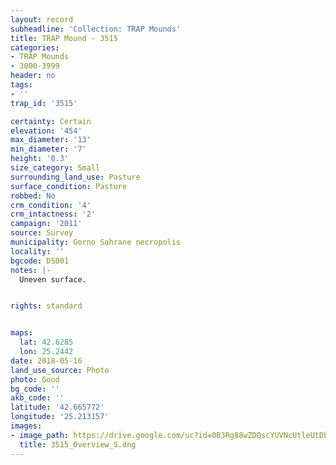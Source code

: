 ```yaml
---
layout: record
subheadline: 'Collection: TRAP Mounds'
title: TRAP Mound - 3515
categories:
- TRAP Mounds
- 3000-3999
header: no
tags:
- ''
trap_id: '3515'

certainty: Certain
elevation: '454'
max_diameter: '13'
min_diameter: '7'
height: '0.3'
size_category: Small
surrounding_land_use: Pasture
surface_condition: Pasture
robbed: No
crm_condition: '4'
crm_intactness: '2'
campaign: '2011'
source: Survey
municipality: Gorno Sahrane necropolis
locality: ''
bgcode: DS001
notes: |-
  Uneven surface.


rights: standard


maps:
  lat: 42.6285
  lon: 25.2442
date: 2018-05-16
land_use_source: Photo
photo: Good
bg_code: ''
akb_code: ''
latitude: '42.665772'
longitude: '25.213157'
images:
- image_path: https://drive.google.com/uc?id=0B3Rg88wZDQscYUVNcUtleUtDbm8
  title: 3515_Overview_S.dng
---
```

